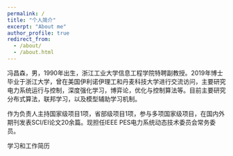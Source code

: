 ```yaml
---
permalink: /
title: "个人简介"
excerpt: "About me"
author_profile: true
redirect_from: 
  - /about/
  - /about.html
---
```


冯昌森，男，1990年出生，浙江工业大学信息工程学院特聘副教授。2019年博士毕业于浙江大学，曾在美国伊利诺伊理工和丹麦科技大学进行交流访问，主要研究电力系统运行与控制，深度强化学习，博弈论，优化与控制算法等。目前主要研究分布式算法，联邦学习，以及模型辅助学习机制。

作为负责人主持国家级项目1项，省部级项目1项，参与多项国家级项目，在国内外期刊发表SCI/EI论文20余篇。现担任IEEE PES电力系统动态技术委员会常务委员。

学习和工作简历
